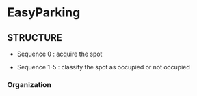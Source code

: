 # EasyParking

## STRUCTURE
 - Sequence 0 : acquire the spot

 - Sequence 1-5 : classify the spot as occupied or not occupied




### Organization

